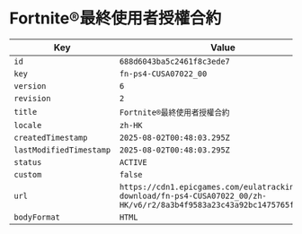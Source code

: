# Fortnite®最終使用者授權合約

| Key | Value |
| --- | ----- |
| `id` | `688d6043ba5c2461f8c3ede7` |
| `key` | `fn-ps4-CUSA07022_00` |
| `version` | `6` |
| `revision` | `2` |
| `title` | `Fortnite®最終使用者授權合約` |
| `locale` | `zh-HK` |
| `createdTimestamp` | `2025-08-02T00:48:03.295Z` |
| `lastModifiedTimestamp` | `2025-08-02T00:48:03.295Z` |
| `status` | `ACTIVE` |
| `custom` | `false` |
| `url` | `https://cdn1.epicgames.com/eulatracking-download/fn-ps4-CUSA07022_00/zh-HK/v6/r2/8a3b4f9583a23c43a92bc1475765f6a6.pdf` |
| `bodyFormat` | `HTML` |
